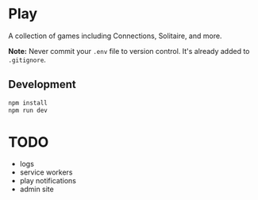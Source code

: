 # Play

A collection of games including Connections, Solitaire, and more.

**Note:** Never commit your `.env` file to version control. It's already added to `.gitignore`.

## Development

```bash
npm install
npm run dev
```

# TODO

- logs
- service workers
- play notifications
- admin site
